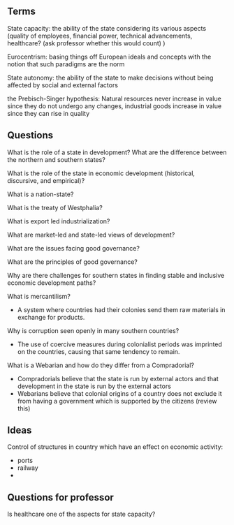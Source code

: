 ## Terms
State capacity: the ability of the state considering its various aspects (quality of employees, financial power, technical advancements, healthcare? (ask professor whether this would count) )

Eurocentrism: basing things off European ideals and concepts with the notion that 
such paradigms are the norm

State autonomy: the ability of the state to make decisions without being affected
by social and external factors

the Prebisch-Singer hypothesis: Natural resources never increase in value since they do not undergo any changes, industrial goods increase in value since they can rise in quality

## Questions
What is the role of a state in development?
What are the difference between the northern and southern states?

What is the role of the state in economic development (historical, discursive, and empirical)?

What is a nation-state?

What is the treaty of Westphalia? 

What is export led industrialization?

What are market-led and state-led views of development?

What are the issues facing good governance?

What are the principles of good governance?

Why are there challenges for southern states in
finding stable and inclusive economic development paths?

What is mercantilism? 
* A system where countries had their colonies send them raw materials in exchange for products.

Why is corruption seen openly in many southern countries?
* The use of coercive measures during colonialist periods was imprinted on the countries, causing that same tendency to remain.

What is a Webarian and how do they differ from a Compradorial?
* Compradorials believe that the state is run by external actors and that development in the state is run by the external actors
* Webarians believe that colonial origins of a country does not exclude it from having a government which is supported by the citizens (review this)

## Ideas

Control of structures in country which have an effect on economic activity:
* ports
* railway
* 

## Questions for professor

Is healthcare one of the aspects for state capacity?